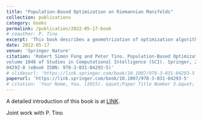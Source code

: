 ```yaml
---
title: "Population-Based Optimization on Riemannian Manifolds"
collection: publications
category: books
permalink: /publication/2022-05-17-book
# coauthor: P. Tino
excerpt: 'This book describes a geometrization of optimization algorithms. Please refer to the Books tab.'
date: 2022-05-17
venue: 'Springer Nature'
citation: 'Robert Simon Fong and Peter Tino. Population-Based Optimization on Riemannian Manifolds,
volume 1046 of Studies in Computational Intelligence (SCI). Springer, 2022. ISBN: 978-3-031-
04292-8 (eBook ISBN: 978-3-031-04293-5)'
# slidesurl: 'https://link.springer.com/book/10.1007/978-3-031-04293-5'
paperurl: 'https://link.springer.com/book/10.1007/978-3-031-04293-5'
# citation: 'Your Name, You. (2015). &quot;Paper Title Number 3.&quot; <i>Journal 1</i>. 1(3).'
---
```


A detailed introduction of this book is at [LINK](https://rsimonfong.github.io/books/). 

Joint work with P. Tino